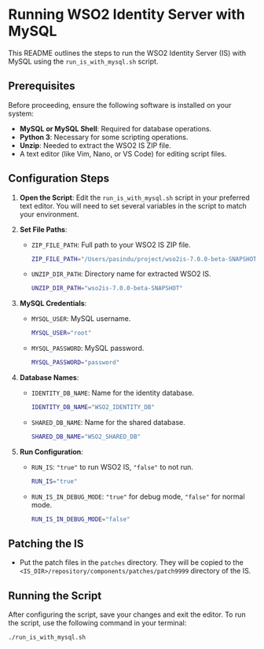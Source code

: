 # Running WSO2 Identity Server with MySQL

This README outlines the steps to run the WSO2 Identity Server (IS) with MySQL using the `run_is_with_mysql.sh` script.

## Prerequisites

Before proceeding, ensure the following software is installed on your system:

- **MySQL or MySQL Shell**: Required for database operations.
- **Python 3**: Necessary for some scripting operations.
- **Unzip**: Needed to extract the WSO2 IS ZIP file.
- A text editor (like Vim, Nano, or VS Code) for editing script files.

## Configuration Steps

1. **Open the Script**:
   Edit the `run_is_with_mysql.sh` script in your preferred text editor. You will need to set several variables in the script to match your environment.

2. **Set File Paths**:
   - `ZIP_FILE_PATH`: Full path to your WSO2 IS ZIP file.
     ```bash
     ZIP_FILE_PATH="/Users/pasindu/project/wso2is-7.0.0-beta-SNAPSHOT.zip"
     ```
   - `UNZIP_DIR_PATH`: Directory name for extracted WSO2 IS.
     ```bash
     UNZIP_DIR_PATH="wso2is-7.0.0-beta-SNAPSHOT"
     ```

3. **MySQL Credentials**:
   - `MYSQL_USER`: MySQL username.
     ```bash
     MYSQL_USER="root"
     ```
   - `MYSQL_PASSWORD`: MySQL password.
     ```bash
     MYSQL_PASSWORD="password"
     ```

4. **Database Names**:
   - `IDENTITY_DB_NAME`: Name for the identity database.
     ```bash
     IDENTITY_DB_NAME="WSO2_IDENTITY_DB"
     ```
   - `SHARED_DB_NAME`: Name for the shared database.
     ```bash
     SHARED_DB_NAME="WSO2_SHARED_DB"
     ```

5. **Run Configuration**:
   - `RUN_IS`: `"true"` to run WSO2 IS, `"false"` to not run.
     ```bash
     RUN_IS="true"
     ```
   - `RUN_IS_IN_DEBUG_MODE`: `"true"` for debug mode, `"false"` for normal mode.
     ```bash
     RUN_IS_IN_DEBUG_MODE="false"
     ```

## Patching the IS
- Put the patch files in the `patches` directory. 
They will be copied to the `<IS_DIR>/repository/components/patches/patch9999` directory of the IS.

## Running the Script

After configuring the script, save your changes and exit the editor. To run the script, use the following command in your terminal:

```bash
./run_is_with_mysql.sh
